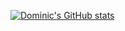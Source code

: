 [![Dominic's GitHub stats](https://github-readme-stats.vercel.app/api?username=dominicarrojado&show_icons=true&title_color=ffffff&text_color=ffffff&icon_color=999999&bg_color=2c2c34)](https://github.com/anuraghazra/github-readme-stats)

